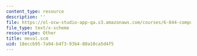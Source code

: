 ```yaml
---
content_type: resource
description: ''
file: https://ol-ocw-studio-app-qa.s3.amazonaws.com/courses/6-844-computability-theory-of-and-with-scheme-spring-2003/18eccb957a94b4f393b480a10ca5d4f5_meval.scm
file_type: text/x-scheme
resourcetype: Other
title: meval.scm
uid: 18eccb95-7a94-b4f3-93b4-80a10ca5d4f5
---
```

